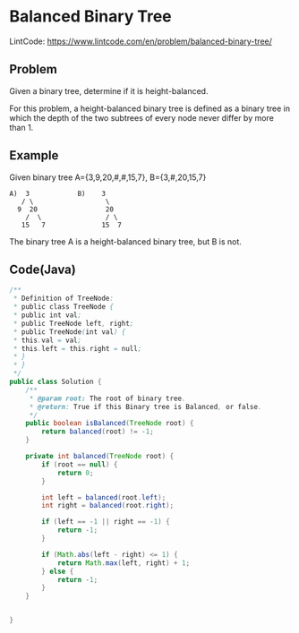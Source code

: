 Balanced Binary Tree
===

LintCode: https://www.lintcode.com/en/problem/balanced-binary-tree/

Problem
-------

Given a binary tree, determine if it is height-balanced.

For this problem, a height-balanced binary tree is defined as a binary tree in which the depth of the two subtrees of every node never differ by more than 1.

Example
-------

Given binary tree A={3,9,20,#,#,15,7}, B={3,#,20,15,7}

    A)  3            B)    3 
       / \                  \
      9  20                 20
        /  \                / \
       15   7              15  7
       
The binary tree A is a height-balanced binary tree, but B is not.





Code(Java)
----------

```java
/**
 * Definition of TreeNode:
 * public class TreeNode {
 * public int val;
 * public TreeNode left, right;
 * public TreeNode(int val) {
 * this.val = val;
 * this.left = this.right = null;
 * }
 * }
 */
public class Solution {
    /**
     * @param root: The root of binary tree.
     * @return: True if this Binary tree is Balanced, or false.
     */
    public boolean isBalanced(TreeNode root) {
        return balanced(root) != -1;
    }

    private int balanced(TreeNode root) {
        if (root == null) {
            return 0;
        }

        int left = balanced(root.left);
        int right = balanced(root.right);

        if (left == -1 || right == -1) {
            return -1;
        }

        if (Math.abs(left - right) <= 1) {
            return Math.max(left, right) + 1;
        } else {
            return -1;
        }
    }


}

```